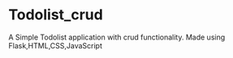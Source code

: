 # Todolist_crud
A Simple Todolist application with crud functionality. Made using Flask,HTML,CSS,JavaScript
